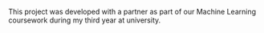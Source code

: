 This project was developed with a partner as part of our Machine Learning coursework during my third year at university.
